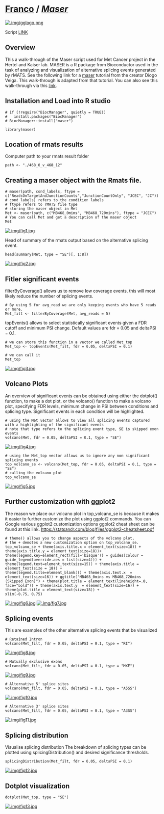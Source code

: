 # [Franco](https://github.com/altsplicer) / [***Maser***](https://altsplicer.github.io/DEseq2_Script/DESEQ2_met.html)
[![.img/gglogo.png](.img/gglogo.png)](#nolink)

Script [LINK](https://github.com/Altsplicer/MaserVP_script/blob/main/r/MaserVP.R)

## Overview

This a walk-through of the Maser script used for Met Cancer project in the Hertel and Kaiser lab. MASER is a R package from Bioconductor used in the task of analyzing and visualization of alternative splicing events generated by rMATS. See the following link for a [maser](https://www.bioconductor.org/packages/devel/bioc/vignettes/maser/inst/doc/Introduction.html) tutorial from the creator Diogo Veiga. This walk-through is adapted from that tutorial. You can also see this walk-through via this [link](https://altsplicer.github.io/MaserVP_script/MaserVP.html).

## Installation and Load into R studio

```{r}
# if (!require("BiocManager", quietly = TRUE))
#   install.packages("BiocManager")
# BiocManager::install("maser")

library(maser)

```

## Location of rmats results

Computer path to your rmats result folder

```{r}
path <- "./468_0_v_468_12"
```

## Creating a maser object with the Rmats file.

```{r}
# maser(path, cond_labels, ftype = c("ReadsOnTargetAndJunctionCounts","JunctionCountOnly", "JCEC", "JC"))
# cond_labels) refers to the condition labels
# ftype refers to rMATS file type
# storing the maser object in Met
Met <- maser(path, c("MB468_0mins", "MB468_720mins"), ftype = "JCEC")
# You can call Met and get a description of the maser object
Met
```
[![.img/fig1.jpg](.img/fig1.jpg)](#nolink)

Head of summary of the rmats output based on the alternative splicing event.

```{r}
head(summary(Met, type = "SE")[, 1:8])
```
[![.img/fig2.jpg](.img/fig2.jpg)](#nolink)

## Fitler significant events

filterByCoverage() allows us to remove low coverage events, this will most likely reduce the number of splicing events.

```{r}
# By using 5 for avg_read we are only keeping events who have 5 reads or more.
Met_filt <- filterByCoverage(Met, avg_reads = 5)
```
topEvents() allows to select statistically significant events given a FDR cutoff and minimum PSI change. Default values are fdr = 0.05 and deltaPSI = 0.1.

```{r}
# we can store this function in a vector we called Met_top
Met_top <- topEvents(Met_filt, fdr = 0.05, deltaPSI = 0.1)

# we can call it
Met_top

```
[![.img/fig3.jpg](.img/fig3.jpg)](#nolink)

## Volcano Plots

An overview of significant events can be obtained using either the dotplot() function, to make a dot plot, or the volcano() function to make a volcano plot, specifying FDR levels, minimum change in PSI between conditions and splicing type. Significant events in each condition will be highlighted.

```{r}
# using the Met vector allows to view all splicing events captured with a highlighting of the significant events
# note that type refers to the splicing event type, SE is skipped exon events
volcano(Met, fdr = 0.05, deltaPSI = 0.1, type = "SE")
```
[![.img/fig4.jpg](.img/fig4.jpg)](#nolink)

```{r}
# using the Met_top vector allows us to ignore any non significant splicing events
top_volcano_se <- volcano(Met_top, fdr = 0.05, deltaPSI = 0.1, type = "SE")
# calling the volcano plot
top_volcano_se
```
[![.img/fig5.jpg](.img/fig5.jpg)](#nolink)

## Further customization with ggplot2

The reason we place our volcano plot in top_volcano_se is because it makes it easier to further customize the plot using ggplot2 commands. You can Google various ggplot2 customization options ggplot2 cheat sheet can be found at this link. <https://statsandr.com/blog/files/ggplot2-cheatsheet.pdf>

```{r}
# theme() allows you to change aspects of the volcano plot.
# the + denotes a new customization option on top_volcano_se.
top_volcano_se + theme(axis.title.x = element_text(size=18)) + theme(axis.title.y = element_text(size=18))+ theme(legend.key=element_rect(fill='bisque')) + guides(colour = guide_legend(override.aes = list(size=4))) + theme(legend.text=element_text(size=15)) + theme(axis.title = element_text(size = 18)) + 
theme(legend.title=element_blank()) + theme(axis.text.x  = element_text(size=16)) + ggtitle("MB468_0mins vs MB468_720mins (Skipped Exon)") + theme(plot.title = element_text(lineheight=.8, face="bold")) + theme(axis.text.y  = element_text(size=16)) + theme(plot.title = element_text(size=18)) +
xlim(-0.75, 0.75)
```
[![.img/fig6.jpg](.img/fig6.jpg)](#nolink)
[![.img/fig7.jpg](.img/fig7.jpg)](#nolink)

## Splicing events

This are examples of the other alternative splicing events that be visualized

```{r}
# Retained Intron
volcano(Met_filt, fdr = 0.05, deltaPSI = 0.1, type = "RI")
```
[![.img/fig8.jpg](.img/fig8.jpg)](#nolink)

```{r}
# Mutually exclusive exons
volcano(Met_filt, fdr = 0.05, deltaPSI = 0.1, type = "MXE")
```
[![.img/fig9.jpg](.img/fig9.jpg)](#nolink)

```{r}
# Alternative 5' splice sites
volcano(Met_filt, fdr = 0.05, deltaPSI = 0.1, type = "A5SS")
```
[![.img/fig10.jpg](.img/fig10.jpg)](#nolink)

```{r}
# Alternative 3' splice sites
volcano(Met_filt, fdr = 0.05, deltaPSI = 0.1, type = "A3SS")
```
[![.img/fig11.jpg](.img/fig11.jpg)](#nolink)

## Splicing distribution
Visualise splicing distribution The breakdown of splicing types can be plotted using splicingDistribution() and desired significance thresholds.

```{r}
splicingDistribution(Met_filt, fdr = 0.05, deltaPSI = 0.1)
```
[![.img/fig12.jpg](.img/fig12.jpg)](#nolink)

## Dotplot visualization 

```{r}
dotplot(Met_top, type = "SE")
```
[![.img/fig13.jpg](.img/fig13.jpg)](#nolink)
